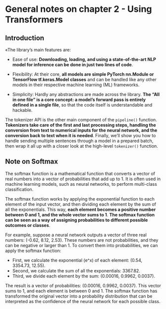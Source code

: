 # General notes on chapter 2 - Using Transformers

## Introduction

«The library’s main features are:

- Ease of use: **Downloading, loading, and using a state-of-the-art NLP model for inference can be done in just two lines of code**.

- Flexibility: At their core, **all models are simple PyTorch nn.Module or TensorFlow tf.keras.Model classes** and can be handled like any other models in their respective machine learning (ML) frameworks.

- Simplicity: Hardly any abstractions are made across the library. **The “All in one file” is a core concept: a model’s forward pass is entirely defined in a single file**, so that the code itself is understandable and hackable.

The tokenizer API is the other main component of the `pipeline()` function. **Tokenizers take care of the first and last processing steps, handling the conversion from text to numerical inputs for the neural network, and the conversion back to text when it is needed**. Finally, we’ll show you how to handle sending multiple sentences through a model in a prepared batch, then wrap it all up with a closer look at the high-level `tokenizer()` function.

## Note on Softmax

The softmax function is a mathematical function that converts a vector of real numbers into a vector of probabilities that add up to 1. It is often used in machine learning models, such as neural networks, to perform multi-class classification.

The softmax function works by applying the exponential function to each element of the input vector, and then dividing each element by the sum of all the exponentials. This way, **each element becomes a positive number between 0 and 1, and the whole vector sums to 1**. **The softmax function can be seen as a way of assigning probabilities to different possible outcomes or classes**.

For example, suppose a neural network outputs a vector of three real numbers: (-0.62, 8.12, 2.53). These numbers are not probabilities, and they can be negative or larger than 1. To convert them into probabilities, we can apply the softmax function:

- First, we calculate the exponential (e^x) of each element: (0.54, 3354.73, 12.55).
- Second, we calculate the sum of all the exponentials: 3367.82.
- Third, we divide each element by the sum: (0.00016, 0.9962, 0.0037).

The result is a vector of probabilities: (0.00016, 0.9962, 0.0037). This vector sums to 1, and each element is between 0 and 1. The softmax function has transformed the original vector into a probability distribution that can be interpreted as the confidence of the neural network for each possible class.
